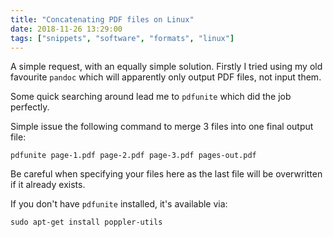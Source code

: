 ```yaml
---
title: "Concatenating PDF files on Linux"
date: 2018-11-26 13:29:00
tags: ["snippets", "software", "formats", "linux"]
---
```


A simple request, with an equally simple solution. Firstly I tried using my old favourite `pandoc` which will apparently only output PDF files, not input them.

Some quick searching around lead me to `pdfunite` which did the job perfectly.

Simple issue the following command to merge 3 files into one final output file:
```
pdfunite page-1.pdf page-2.pdf page-3.pdf pages-out.pdf
```
Be careful when specifying your files here as the last file will be overwritten if it already exists.

If you don't have `pdfunite` installed, it's available via:
```
sudo apt-get install poppler-utils
```